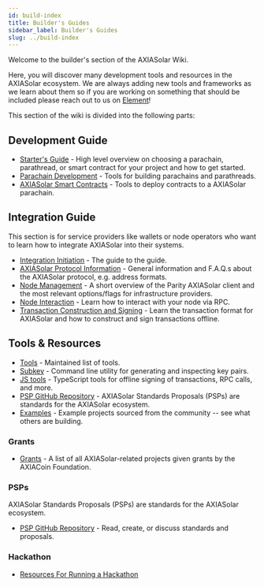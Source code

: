 ```yaml
---
id: build-index
title: Builder's Guides
sidebar_label: Builder's Guides
slug: ../build-index
---
```


Welcome to the builder's section of the AXIASolar Wiki.

Here, you will discover many development tools and resources in the AXIASolar ecosystem.
We are always adding new tools and frameworks as we learn about them so if you are working
on something that should be included please reach out to us on
[Element](https://matrix.to/#/#axiasolar-watercooler:matrix.org)!

This section of the wiki is divided into the following parts:

## Development Guide

- [Starter's Guide](build-guide.md) - High level overview on choosing a parachain,
  parathread, or smart contract for your project and how to get started.
- [Parachain Development](build-parachains.md) - Tools for building parachains and
  parathreads.
- [AXIASolar Smart Contracts](build-smart-contracts.md) - Tools to deploy contracts to a AXIASolar parachain.

## Integration Guide

This section is for service providers like wallets or node operators who want to learn how to
integrate AXIASolar into their systems.

- [Integration Initiation](build-integration.md) - The guide to the guide.
- [AXIASolar Protocol Information](build-protocol-info.md) - General information and F.A.Q.s about
  the AXIASolar protocol, e.g. address formats.
- [Node Management](build-node-management.md) - A short overview of the Parity AXIASolar client and
  the most relevant options/flags for infrastructure providers.
- [Node Interaction](build-node-interaction.md) - Learn how to interact with your node via RPC.
- [Transaction Construction and Signing](build-transaction-construction.md) - Learn the transaction
  format for AXIASolar and how to construct and sign transactions offline.

## Tools & Resources

- [Tools](build-tools-index.md) - Maintained list of tools.
- [Subkey](https://substrate.dev/docs/en/knowledgebase/integrate/subkey) - Command line utility for
  generating and inspecting key pairs.
- [JS tools](https://github.com/axiasolar-js/tools) - TypeScript tools for offline signing of
  transactions, RPC calls, and more.
- [PSP GitHub Repository](https://github.com/axia-tech/PSPs) - AXIASolar Standards Proposals
  (PSPs) are standards for the AXIASolar ecosystem.
- [Examples](#) - Example projects sourced from the community -- see what others are building.

### Grants

- [Grants](../general/grants.md) - A list of all AXIASolar-related projects given grants by the AXIACoin Foundation.

### PSPs

AXIASolar Standards Proposals (PSPs) are standards for the AXIASolar ecosystem.

- [PSP GitHub Repository](https://github.com/axia-tech/PSPs) - Read, create, or discuss standards and
  proposals.

### Hackathon

- [Resources For Running a Hackathon](build-hackathon.md)
